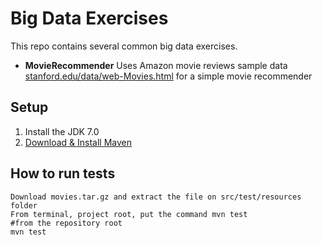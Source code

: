 # Big Data Exercises

This repo contains several common big data exercises.

* **MovieRecommender** Uses Amazon movie reviews sample data   [stanford.edu/data/web-Movies.html](http://snap.stanford.edu/data/web-Movies.html) for a simple movie recommender

    
 
 
## Setup

1. Install the  JDK 7.0
2. [Download & Install Maven](http://maven.apache.org/download.cgi)
   
 
## How to run tests

    Download movies.tar.gz and extract the file on src/test/resources folder
    From terminal, project root, put the command mvn test 
    #from the repository root
    mvn test
 
